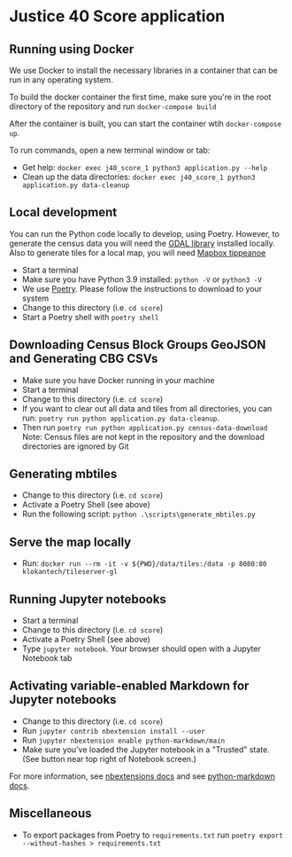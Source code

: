 # Justice 40 Score application

## Running using Docker

We use Docker to install the necessary libraries in a container that can be run in any operating system.

To build the docker container the first time, make sure you're in the root directory of the repository and run `docker-compose build`

After the container is built, you can start the container wtih `docker-compose up`.

To run commands, open a new terminal window or tab:

- Get help: `docker exec j40_score_1 python3 application.py --help`
- Clean up the data directories: `docker exec j40_score_1 python3 application.py data-cleanup`

## Local development

You can run the Python code locally to develop, using Poetry. However, to generate the census data you will need the [GDAL library](https://github.com/OSGeo/gdal) installed locally. Also to generate tiles for a local map, you will need [Mapbox tippeanoe](https://github.com/mapbox/tippecanoe)

- Start a terminal
- Make sure you have Python 3.9 installed: `python -V` or `python3 -V`
- We use [Poetry](https://python-poetry.org/). Please follow the instructions to download to your system
- Change to this directory (i.e. `cd score`)
- Start a Poetry shell with `poetry shell`

## Downloading Census Block Groups GeoJSON and Generating CBG CSVs

- Make sure you have Docker running in your machine
- Start a terminal
- Change to this directory (i.e. `cd score`)
- If you want to clear out all data and tiles from all directories, you can run: `poetry run python application.py data-cleanup`.
- Then run `poetry run python application.py census-data-download`
  Note: Census files are not kept in the repository and the download directories are ignored by Git

## Generating mbtiles

- Change to this directory (i.e. `cd score`)
- Activate a Poetry Shell (see above)
- Run the following script: `python .\scripts\generate_mbtiles.py`

## Serve the map locally

- Run: `docker run --rm -it -v ${PWD}/data/tiles:/data -p 8080:80 klokantech/tileserver-gl`

## Running Jupyter notebooks

- Start a terminal
- Change to this directory (i.e. `cd score`)
- Activate a Poetry Shell (see above)
- Type `jupyter notebook`. Your browser should open with a Jupyter Notebook tab

## Activating variable-enabled Markdown for Jupyter notebooks

- Change to this directory (i.e. `cd score`)
- Run `jupyter contrib nbextension install --user`
- Run `jupyter nbextension enable python-markdown/main`
- Make sure you've loaded the Jupyter notebook in a "Trusted" state. (See button near
  top right of Notebook screen.)

For more information, see [nbextensions docs](https://jupyter-contrib-nbextensions.readthedocs.io/en/latest/install.html) and
see [python-markdown docs](https://github.com/ipython-contrib/jupyter_contrib_nbextensions/tree/master/src/jupyter_contrib_nbextensions/nbextensions/python-markdown).

## Miscellaneous

- To export packages from Poetry to `requirements.txt` run `poetry export --without-hashes > requirements.txt`
